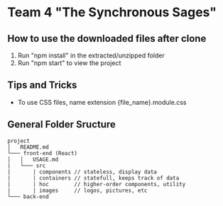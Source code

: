 # Team 4 "The Synchronous Sages"

## How to use the downloaded files after clone

1) Run "npm install" in the extracted/unzipped folder
2) Run "npm start" to view the project

## Tips and Tricks
- To use CSS files, name extension {file_name}.module.css

## General Folder Sructure
```
project
│   README.md
└─── front-end (React)
│   │   USAGE.md
|   └─── src
|       | components // stateless, display data
|       | containers // statefull, keeps track of data
|       | hoc        // higher-order components, utility
|       | images     // logos, pictures, etc
└─── back-end

```
